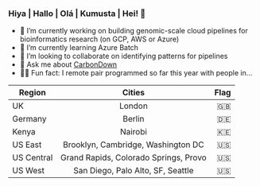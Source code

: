 ### Hiya | Hallo | Olá | Kumusta | Hei! 👋

- 🔭  I’m currently working on building genomic-scale cloud pipelines for bioinformatics research (on GCP, AWS or Azure)
- 🌱  I’m currently learning Azure Batch
- 👯  I’m looking to collaborate on identifying patterns for pipelines
- 🌲  Ask me about [CarbonDown](https://www.carbondownapp.com/)
- 👩‍💻  Fun fact: I remote pair programmed so far this year with people in...
  
| Region   |      Cities      |  Flag |
|----------|:-------------:|------:|
| UK |  London |🇬🇧 |
| Germany |  Berlin |🇩🇪 |
| Kenya |  Nairobi |🇰🇪|
| US East |    Brooklyn, Cambridge, Washington DC   |  🇺🇸 |
| US Central |  Grand Rapids, Colorado Springs,  Provo |🇺🇸 |
| US West |  San Diego, Palo Alto, SF, Seattle |🇺🇸 |

